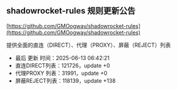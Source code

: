## shadowrocket-rules 规则更新公告

[https://github.com/GMOogway/shadowrocket-rules](https://github.com/GMOogway/shadowrocket-rules)

提供全面的直连（DIRECT）、代理（PROXY）、屏蔽（REJECT）列表
- 最后 更新 时间：2025-06-13 06:42:21
- 直连DIRECT列表：121726，update +0
- 代理PROXY 列表：31991，update +0
- 屏蔽REJECT列表：118139，update +138